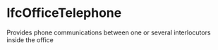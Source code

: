 IfcOfficeTelephone
==================
Provides phone communications between one or several interlocutors inside the
office


